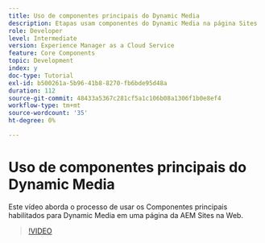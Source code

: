 ```yaml
---
title: Uso de componentes principais do Dynamic Media
description: Etapas usam componentes do Dynamic Media na página Sites
role: Developer
level: Intermediate
version: Experience Manager as a Cloud Service
feature: Core Components
topic: Development
index: y
doc-type: Tutorial
exl-id: b500261a-5b96-41b8-8270-fb6bde95d48a
duration: 112
source-git-commit: 48433a5367c281cf5a1c106b08a1306f1b0e8ef4
workflow-type: tm+mt
source-wordcount: '35'
ht-degree: 0%

---
```


# Uso de componentes principais do Dynamic Media

Este vídeo aborda o processo de usar os Componentes principais habilitados para Dynamic Media em uma página da AEM Sites na Web.

>[!VIDEO](https://video.tv.adobe.com/v/335461?quality=12&learn=on)
